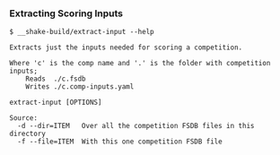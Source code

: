 ### Extracting Scoring Inputs

    $ __shake-build/extract-input --help

    Extracts just the inputs needed for scoring a competition.

    Where 'c' is the comp name and '.' is the folder with competition inputs;
        Reads  ./c.fsdb
        Writes ./c.comp-inputs.yaml 

    extract-input [OPTIONS]

    Source:
      -d --dir=ITEM   Over all the competition FSDB files in this directory
      -f --file=ITEM  With this one competition FSDB file

